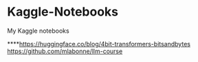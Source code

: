 # Kaggle-Notebooks
My Kaggle notebooks


****https://huggingface.co/blog/4bit-transformers-bitsandbytes
https://github.com/mlabonne/llm-course
